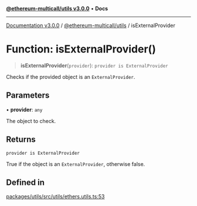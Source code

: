 [**@ethereum-multicall/utils v3.0.0**](../README.md) • **Docs**

***

[Documentation v3.0.0](../../../packages.md) / [@ethereum-multicall/utils](../README.md) / isExternalProvider

# Function: isExternalProvider()

> **isExternalProvider**(`provider`): `provider is ExternalProvider`

Checks if the provided object is an `ExternalProvider`.

## Parameters

• **provider**: `any`

The object to check.

## Returns

`provider is ExternalProvider`

True if the object is an `ExternalProvider`, otherwise false.

## Defined in

[packages/utils/src/utils/ethers.utils.ts:53](https://github.com/niZmosis/ethereum-multicall/blob/759805f36c7ddb05e5fad0eb8478dcf22871af59/packages/utils/src/utils/ethers.utils.ts#L53)
